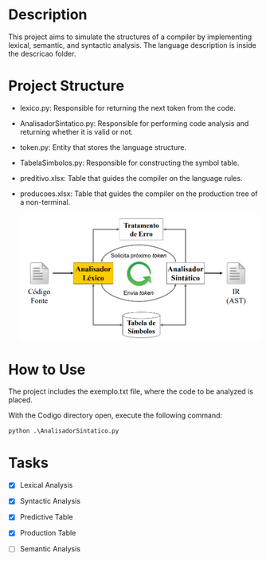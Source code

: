 # Description
This project aims to simulate the structures of a compiler by implementing lexical, semantic, and syntactic analysis.
The language description is inside the descricao folder.

# Project Structure
- lexico.py: Responsible for returning the next token from the code.
- AnalisadorSintatico.py: Responsible for performing code analysis and returning whether it is valid or not.
- token.py: Entity that stores the language structure.
- TabelaSimbolos.py: Responsible for constructing the symbol table.
- preditivo.xlsx: Table that guides the compiler on the language rules.
- producoes.xlsx: Table that guides the compiler on the production tree of a non-terminal.

  ![alt text](https://github.com/guisoares1/Imagens/blob/main/estrutura-compilador.png)
  
# How to Use
The project includes the exemplo.txt file, where the code to be analyzed is placed.

With the Codigo directory open, execute the following command:
```ps
python .\AnalisadorSintatico.py
```
# Tasks
- [X] Lexical Analysis
- [x] Syntactic Analysis 
- [x] Predictive Table
- [X] Production Table
- [ ] Semantic Analysis

  
